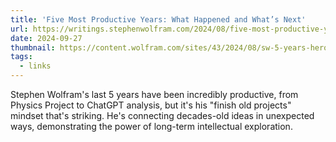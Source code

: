 ```yaml
---
title: 'Five Most Productive Years: What Happened and What’s Next'
url: https://writings.stephenwolfram.com/2024/08/five-most-productive-years-what-happened-and-whats-next/
date: 2024-09-27
thumbnail: https://content.wolfram.com/sites/43/2024/08/sw-5-years-hero-v6.png
tags:
  - links
---
```


Stephen Wolfram's last 5 years have been incredibly productive, from Physics Project to ChatGPT analysis, but it's his "finish old projects" mindset that's striking. He's connecting decades-old ideas in unexpected ways, demonstrating the power of long-term intellectual exploration.
